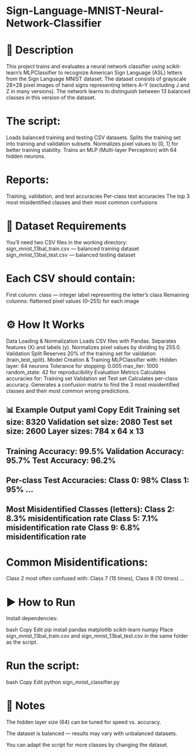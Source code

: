 # Sign-Language-MNIST-Neural-Network-Classifier

# 📌 Description
This project trains and evaluates a neural network classifier using scikit-learn’s MLPClassifier to recognize American Sign Language (ASL) letters from the Sign Language MNIST dataset.
The dataset consists of grayscale 28×28 pixel images of hand signs representing letters A–Y (excluding J and Z in many versions). The network learns to distinguish between 13 balanced classes in this version of the dataset.

# The script:

Loads balanced training and testing CSV datasets.
Splits the training set into training and validation subsets.
Normalizes pixel values to [0, 1] for better training stability.
Trains an MLP (Multi-layer Perceptron) with 64 hidden neurons.

# Reports:

Training, validation, and test accuracies
Per-class test accuracies
The top 3 most misidentified classes and their most common confusions

# 📂 Dataset Requirements

You’ll need two CSV files in the working directory:
sign_mnist_13bal_train.csv — balanced training dataset
sign_mnist_13bal_test.csv — balanced testing dataset

# Each CSV should contain:

First column: class — integer label representing the letter’s class
Remaining columns: flattened pixel values (0–255) for each image

# ⚙️ How It Works

Data Loading & Normalization
Loads CSV files with Pandas.
Separates features (X) and labels (y).
Normalizes pixel values by dividing by 255.0.
Validation Split
Reserves 20% of the training set for validation (train_test_split).
Model Creation & Training
MLPClassifier with:
Hidden layer: 64 neurons
Tolerance for stopping: 0.005
max_iter: 1000
random_state: 42 for reproducibility
Evaluation Metrics
Calculates accuracies for:
Training set
Validation set
Test set
Calculates per-class accuracy.
Generates a confusion matrix to find the 3 most misidentified classes and their most common wrong predictions.

📊 Example Output
yaml
Copy
Edit
Training set size: 8320
Validation set size: 2080
Test set size: 2600
Layer sizes: 784 x 64 x 13
----------
Training Accuracy: 99.5%
Validation Accuracy: 95.7%
Test Accuracy: 96.2%
----------
Per-class Test Accuracies:
Class 0: 98%
Class 1: 95%
...
----------
Most Misidentified Classes (letters):
Class 2: 8.3% misidentification rate
Class 5: 7.1% misidentification rate
Class 9: 6.8% misidentification rate
----------

# Common Misidentifications:
Class 2 most often confused with: Class 7 (15 times), Class 8 (10 times)
...

# ▶️ How to Run
Install dependencies:

bash
Copy
Edit
pip install pandas matplotlib scikit-learn numpy
Place sign_mnist_13bal_train.csv and sign_mnist_13bal_test.csv in the same folder as the script.

# Run the script:

bash
Copy
Edit
python sign_mnist_classifier.py

# 📌 Notes
The hidden layer size (64) can be tuned for speed vs. accuracy.

The dataset is balanced — results may vary with unbalanced datasets.

You can adapt the script for more classes by changing the dataset.


